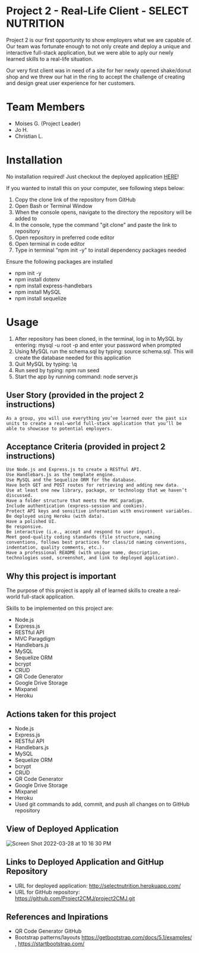# Project 2 - Real-Life Client - SELECT NUTRITION

Project 2 is our first opportunity to show employers what we are capable of. Our team was fortunate enough to not only create and deploy a unique and interactive full-stack application, but we were able to aply our newly learned skills to a real-life situation.

Our very first client was in need of a site for her newly opened shake/donut shop and we threw our hat in the ring to accept the challenge of creating and design great user experience for her customers.

# Team Members
- Moises G. (Project Leader)
- Jo H.
- Christian L.

# Installation
No installation required! Just checkout the deployed application <a href="http://selectnutrition.herokuapp.com/" target="_blank">HERE</a>!

If you wanted to install this on your computer, see following steps below:
1. Copy the clone link of the repository from GitHub
2. Open Bash or Terminal Window
3. When the console opens, navigate to the directory the repository will be added to
4. In the console, type the command "git clone" and paste the link to repository
5. Open repository in preferred code editor
6. Open terminal in code editor
7. Type in terminal "npm init -y" to install dependency packages needed

  Ensure the following packages are installed
- npm init -y
- npm install dotenv
- npm install express-handlebars
- npm install MySQL
- npm install sequelize


# Usage
1. After repository has been cloned, in the terminal, log in to MySQL by entering: mysql -u root -p and enter your password when prompted
2. Using MySQL run the schema.sql by typing: source schema.sql. This will create the database needed for this application
3. Quit MySQL by typing: \q
4. Run seed by typing: npm run seed
5. Start the app by running command: node server.js

## User Story (provided in the project 2 instructions)
```
As a group, you will use everything you’ve learned over the past six units to create a real-world full-stack application that you’ll be able to showcase to potential employers.
```
## Acceptance Criteria (provided in project 2 instructions)
```
Use Node.js and Express.js to create a RESTful API.
Use Handlebars.js as the template engine.
Use MySQL and the Sequelize ORM for the database.
Have both GET and POST routes for retrieving and adding new data.
Use at least one new library, package, or technology that we haven’t discussed.
Have a folder structure that meets the MVC paradigm.
Include authentication (express-session and cookies).
Protect API keys and sensitive information with environment variables.
Be deployed using Heroku (with data).
Have a polished UI.
Be responsive.
Be interactive (i.e., accept and respond to user input).
Meet good-quality coding standards (file structure, naming conventions, follows best practices for class/id naming conventions, indentation, quality comments, etc.).
Have a professional README (with unique name, description, technologies used, screenshot, and link to deployed application).
```

## Why this project is important
The purpose of this project is apply all of learned skills to create a real-world full-stack application.

Skills to be implemented on this project are:
- Node.js 
- Express.js
- RESTful API
- MVC Paragdigm
- Handlebars.js
- MySQL
- Sequelize ORM
- bcrypt
- CRUD
- QR Code Generator
- Google Drive Storage
- Mixpanel
- Heroku


## Actions taken for this project
- Node.js 
- Express.js
- RESTful API
- Handlebars.js
- MySQL
- Sequelize ORM
- bcrypt
- CRUD
- QR Code Generator
- Google Drive Storage
- Mixpanel
- Heroku
- Used git commands to add, commit, and push all changes on to GitHub repository

## View of Deployed Application

![Screen Shot 2022-03-28 at 10 16 30 PM](https://user-images.githubusercontent.com/94095220/160538326-8c8b1b57-2b47-4865-b3a3-4f561b0b3c44.png)





## Links to Deployed Application and GitHup Repository
- URL for deployed application: http://selectnutrition.herokuapp.com/
- URL for GitHub repository: https://github.com/Project2CMJ/project2CMJ.git



## References and Inpirations
- QR Code Generator GitHub
- Bootstrap patterns/layouts https://getbootstrap.com/docs/5.1/examples/ , https://startbootstrap.com/
